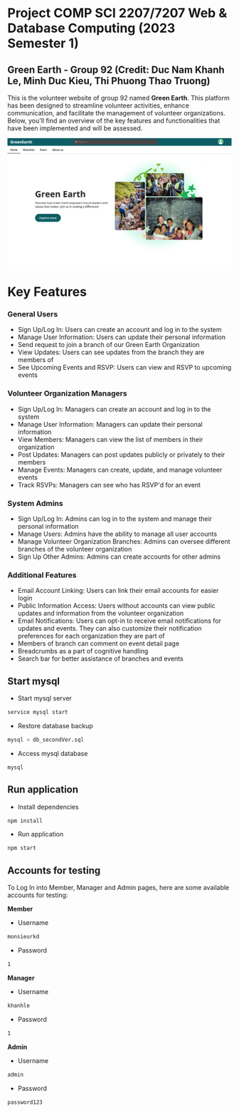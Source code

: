 # Project COMP SCI 2207/7207 Web & Database Computing (2023 Semester 1) 
## Green Earth - Group 92 (Credit: Duc Nam Khanh Le, Minh Duc Kieu, Thi Phuong Thao Truong)
This is the volunteer website of group 92 named **Green Earth**. This platform has been designed to streamline volunteer activities, enhance communication, and facilitate the management of volunteer organizations. Below, you'll find an overview of the key features and functionalities that have been implemented and will be assessed.

<img width="1500" alt="Screenshot 2024-06-11 at 5 42 42 pm" src="https://github.com/Khanhnamld/GreenEarth_VolunteerWebApp/blob/main/homepage.png">

# Key Features
### General Users
- Sign Up/Log In: Users can create an account and log in to the system
- Manage User Information: Users can update their personal information
- Send request to join a branch of our Green Earth Organization
- View Updates: Users can see updates from the branch they are members of
- See Upcoming Events and RSVP: Users can view and RSVP to upcoming events

### Volunteer Organization Managers
- Sign Up/Log In: Managers can create an account and log in to the system
- Manage User Information: Managers can update their personal information
- View Members: Managers can view the list of members in their organization
- Post Updates: Managers can post updates publicly or privately to their members
- Manage Events: Managers can create, update, and manage volunteer events
- Track RSVPs: Managers can see who has RSVP'd for an event

### System Admins
- Sign Up/Log In: Admins can log in to the system and manage their personal information
- Manage Users: Admins have the ability to manage all user accounts
- Manage Volunteer Organization Branches: Admins can oversee different branches of the volunteer organization
- Sign Up Other Admins: Admins can create accounts for other admins

### Additional Features
- Email Account Linking: Users can link their email accounts for easier login
- Public Information Access: Users without accounts can view public updates and information from the volunteer organization
- Email Notifications: Users can opt-in to receive email notifications for updates and events. They can also customize their notification preferences for each organization they are part of
- Members of branch can comment on event detail page
- Breadcrumbs as a part of cognitive handling
- Search bar for better assistance of branches and events

## Start mysql
- Start mysql server
```bash
service mysql start
```

- Restore database backup
```bash
mysql < db_secondVer.sql
```

- Access mysql database
```bash
mysql
```

## Run application
- Install dependencies
```bash
npm install
```
- Run application
```bash
npm start
```
## Accounts for testing
To Log In into Member, Manager and Admin pages, here are some available accounts for testing:

**Member**
- Username
```bash
monsieurkd
```
- Password
```bash
1
```

**Manager**
- Username
```bash
khanhle
```
- Password
```bash
1
```

**Admin**
- Username
```bash
admin
```
- Password
```bash
password123
```

